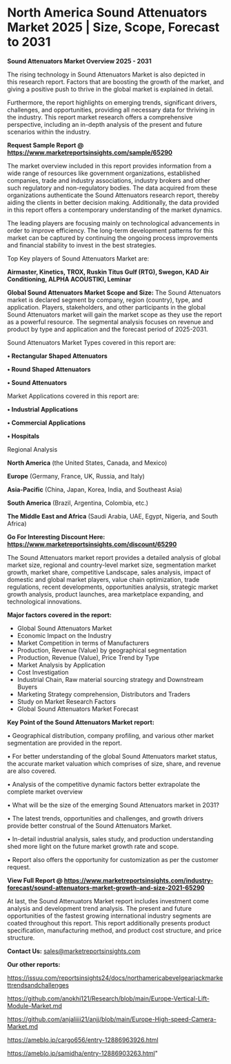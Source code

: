 # North America Sound Attenuators Market 2025 | Size, Scope, Forecast to 2031

<Strong> Sound Attenuators Market Overview 2025 - 2031</strong>

The rising technology in Sound Attenuators Market is also depicted in this research report. Factors that are boosting the growth of the market, and giving a positive push to thrive in the global market is explained in detail.

Furthermore, the report highlights on emerging trends, significant drivers, challenges, and opportunities, providing all necessary data for thriving in the industry. This report market research offers a comprehensive perspective, including an in-depth analysis of the present and future scenarios within the industry.

<strong>Request Sample Report @ <a href=https://www.marketreportsinsights.com/sample/65290>https://www.marketreportsinsights.com/sample/65290</a></strong>

The market overview included in this report provides information from a wide range of resources like government organizations, established companies, trade and industry associations, industry brokers and other such regulatory and non-regulatory bodies. The data acquired from these organizations authenticate the Sound Attenuators research report, thereby aiding the clients in better decision making. Additionally, the data provided in this report offers a contemporary understanding of the market dynamics.

The leading players are focusing mainly on technological advancements in order to improve efficiency. The long-term development patterns for this market can be captured by continuing the ongoing process improvements and financial stability to invest in the best strategies.

Top Key players of Sound Attenuators Market are:

<strong>Airmaster, Kinetics, TROX, Ruskin Titus Gulf (RTG), Swegon, KAD Air Conditioning, ALPHA ACOUSTIKI, Leminar</strong>

<strong><b>Global Sound Attenuators Market Scope and Size:</b></strong>
The Sound Attenuators market is declared segment by company, region (country), type, and application. Players, stakeholders, and other participants in the global Sound Attenuators market will gain the market scope as they use the report as a powerful resource. The segmental analysis focuses on revenue and product by type and application and the forecast period of 2025-2031.

Sound Attenuators Market Types covered in this report are:

<strong>• Rectangular Shaped Attenuators

• Round Shaped Attenuators

• Sound Attenuators</strong>

Market Applications covered in this report are:

<strong>• Industrial Applications

• Commercial Applications

• Hospitals</strong> 

Regional Analysis

<strong>North America</strong> (the United States, Canada, and Mexico)

<strong>Europe</strong> (Germany, France, UK, Russia, and Italy)

<strong>Asia-Pacific</strong> (China, Japan, Korea, India, and Southeast Asia)

<strong>South America</strong> (Brazil, Argentina, Colombia, etc.)

<strong>The Middle East and Africa</strong> (Saudi Arabia, UAE, Egypt, Nigeria, and South Africa)

<strong>Go For Interesting Discount Here: <a href=https://www.marketreportsinsights.com/discount/65290>https://www.marketreportsinsights.com/discount/65290</a></strong>

The Sound Attenuators market report provides a detailed analysis of global market size, regional and country-level market size, segmentation market growth, market share, competitive Landscape, sales analysis, impact of domestic and global market players, value chain optimization, trade regulations, recent developments, opportunities analysis, strategic market growth analysis, product launches, area marketplace expanding, and technological innovations.

<strong><b>Major factors covered in the report:</b></strong>
<ul>
  <li>Global Sound Attenuators Market </li>
  <li>Economic Impact on the Industry</li>
  <li>Market Competition in terms of Manufacturers</li>
  <li>Production, Revenue (Value) by geographical segmentation</li>
  <li>Production, Revenue (Value), Price Trend by Type</li>
  <li>Market Analysis by Application</li>
  <li>Cost Investigation</li>
  <li>Industrial Chain, Raw material sourcing strategy and Downstream Buyers</li>
  <li>Marketing Strategy comprehension, Distributors and Traders</li>
  <li>Study on Market Research Factors</li>
  <li>Global Sound Attenuators Market Forecast</li>
</ul>

<strong><b>Key Point of the Sound Attenuators Market report:</b></strong>

• Geographical distribution, company profiling, and various other market segmentation are provided in the report.

• For better understanding of the global Sound Attenuators market status, the accurate market valuation which comprises of size, share, and revenue are also covered.

• Analysis of the competitive dynamic factors better extrapolate the complete market overview

• What will be the size of the emerging Sound Attenuators market in 2031?

• The latest trends, opportunities and challenges, and growth drivers provide better construal of the Sound Attenuators Market.

• In-detail industrial analysis, sales study, and production understanding shed more light on the future market growth rate and scope.

• Report also offers the opportunity for customization as per the customer request.

<strong><b>View Full Report @ <a href=https://www.marketreportsinsights.com/industry-forecast/sound-attenuators-market-growth-and-size-2021-65290>https://www.marketreportsinsights.com/industry-forecast/sound-attenuators-market-growth-and-size-2021-65290</a></b></strong>


At last, the Sound Attenuators Market report includes investment come analysis and development trend analysis. The present and future opportunities of the fastest growing international industry segments are coated throughout this report. This report additionally presents product specification, manufacturing method, and product cost structure, and price structure.

<strong>Contact Us:</strong>
sales@marketreportsinsights.com

<strong>Our other reports:</strong>

<a href=https://issuu.com/reportsinsights24/docs/northamericabevelgearjackmarkettrendsandchallenges>https://issuu.com/reportsinsights24/docs/northamericabevelgearjackmarkettrendsandchallenges</a>

<a href=https://github.com/anokhi121/Research/blob/main/Europe-Vertical-Lift-Module-Market.md>https://github.com/anokhi121/Research/blob/main/Europe-Vertical-Lift-Module-Market.md</a>

<a href=https://github.com/anjaliiii21/anjj/blob/main/Europe-High-speed-Camera-Market.md>https://github.com/anjaliiii21/anjj/blob/main/Europe-High-speed-Camera-Market.md</a>

<a href=https://ameblo.jp/cargo656/entry-12886963926.html>https://ameblo.jp/cargo656/entry-12886963926.html</a>

<a href=https://ameblo.jp/samidha/entry-12886903263.html>https://ameblo.jp/samidha/entry-12886903263.html</a>"
